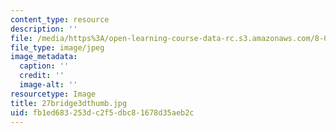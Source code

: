 ```yaml
---
content_type: resource
description: ''
file: /media/https%3A/open-learning-course-data-rc.s3.amazonaws.com/8-02t-electricity-and-magnetism-spring-2005/fb1ed683253dc2f5dbc81678d35aeb2c_27bridge3dthumb.jpg
file_type: image/jpeg
image_metadata:
  caption: ''
  credit: ''
  image-alt: ''
resourcetype: Image
title: 27bridge3dthumb.jpg
uid: fb1ed683-253d-c2f5-dbc8-1678d35aeb2c
---
```

